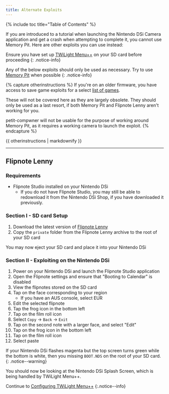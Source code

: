 ```yaml
---
title: Alternate Exploits
---
```


{% include toc title="Table of Contents" %}

If you are introduced to a tutorial when launching the Nintendo DSi Camera application and get a crash when attempting to complete it, you cannot use Memory Pit. Here are other exploits you can use instead:

Ensure you have set up [TWiLight Menu++](launching-the-exploit#twilight-menu) on your SD card before proceeding
{: .notice-info}

Any of the below exploits should only be used as necessary. Try to use [Memory Pit](launching-the-exploit) when possible
{: .notice-info}

{% capture otherinstructions %}
If you're on an older firmware, you have access to save game exploits for a select [list of games](https://dsibrew.org/wiki/DSi_exploits#DSiWare(True_DSi-Mode)_Exploits).

These will not be covered here as they are largely obsolete. They should only be used as a last resort, if both Memory Pit and Flipnote Lenny aren't working for you.

petit-compwner will not be usable for the purpose of working around Memory Pit, as it requires a working camera to launch the exploit.
{% endcapture %}

<div class="notice--primary">{{ otherinstructions | markdownify }}</div>

---

## Flipnote Lenny
### Requirements
- Flipnote Studio installed on your Nintendo DSi
     - If you do not have Flipnote Studio, you may still be able to redownload it from the Nintendo DSi Shop, if you have downloaded it previously. 

### Section I - SD card Setup
1. Download the latest version of [Flipnote Lenny](https://davejmurphy.com/%CD%A1-%CD%9C%CA%96-%CD%A1/)
1. Copy the `private` folder from the Flipnote Lenny archive to the root of your SD card

You may now eject your SD card and place it into your Nintendo DSi

### Section II - Exploiting on the Nintendo DSi

1. Power on your Nintendo DSi and launch the Flipnote Studio application
1. Open the Flipnote settings and ensure that "Booting to Calendar" is disabled
1. View the flipnotes stored on the SD card
1. Tap on the face corresponding to your region
     - If you have an AUS console, select EUR
1. Edit the selected flipnote
1. Tap the frog icon in the bottom left
1. Tap on the film roll icon
1. Select `Copy` -> `Back` -> `Exit`
1. Tap on the second note with a larger face, and select "Edit"
1. Tap on the frog icon in the bottom left
1. Tap on the film roll icon
1. Select paste

If your Nintendo DSi flashes magenta but the top screen turns green while the bottom is white, then you missing `BOOT.NDS` on the root of your SD card.
{: .notice--warning}

You should now be looking at the Nintendo DSi Splash Screen, which is being handled by TWiLight Menu++.

Continue to [Configuring TWiLight Menu++](/launching-the-exploit#section-iii---configuring-twilight-menu)
{:.notice--info}
